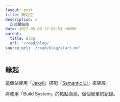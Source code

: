 ```yaml
---
layout: post
title: 開站拉!
description: >
  正式開站拉
date: 2017-05-05 17:03:51 +0800
parent:
  title: Blog
  url: '/read/blog/'
source_url: '/read/blog/start.md'
---
```


## 緣起

這個站使用「[Jekyll](https://jekyllrb.com/)」搭配「[Semantic UI](http://semantic-ui.com/)」來架設。

將使用「Build System」的點點滴滴，做個簡單的紀錄。
